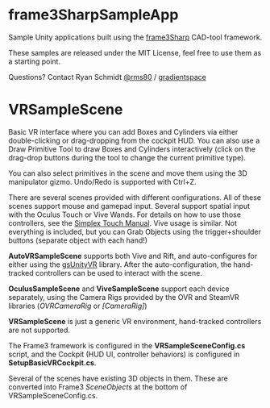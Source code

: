 # frame3SharpSampleApp

Sample Unity applications built using the [frame3Sharp](https://github.com/gradientspace/frame3Sharp) CAD-tool framework.

These samples are released under the MIT License, feel free to use them as a starting point.

Questions? Contact Ryan Schmidt [@rms80](http://www.twitter.com/rms80) / [gradientspace](http://www.gradientspace.com)


# VRSampleScene 

Basic VR interface where you can add Boxes and Cylinders via either double-clicking or drag-dropping from the cockpit HUD. You can also use a Draw Primitive Tool to draw Boxes and Cylinders interactively (click on the drag-drop buttons  during the tool to change the current primitive type).

You can also select primitives in the scene and move them using the 3D manipulator gizmo. Undo/Redo is supported with Ctrl+Z.

There are several scenes provided with different configurations. All of these scenes support mouse and gamepad input. Several support spatial input with the Oculus Touch or Vive Wands. For details on how to use those controllers, see the [Simplex Touch Manual](http://www.gradientspace.com/simplex-touch-controls). Vive usage is similar. Not everything is included, but you can Grab Objects using the trigger+shoulder buttons (separate object with each hand!)


**AutoVRSampleScene** supports both Vive and Rift, and auto-configures for either using the [gsUnityVR](https://github.com/gradientspace/gsUnityVR) library. After the auto-configuration, the hand-tracked controllers can be used to interact with the scene. 

**OculusSampleScene** and **ViveSampleScene** support each device separately, using the Camera Rigs provided by the OVR and SteamVR libraries (*OVRCameraRig* or *[CameraRig]*)

**VRSampleScene** is just a generic VR environment, hand-tracked controllers are not supported. 

The Frame3 framework is configured in the **VRSampleSceneConfig.cs** script, and the Cockpit (HUD UI, controller behaviors) is configured in **SetupBasicVRCockpit.cs**.

Several of the scenes have existing 3D objects in them. These are converted into Frame3 *SceneObject*s at the bottom of  VRSampleSceneConfig.cs. 

